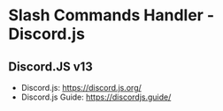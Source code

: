 # Slash Commands Handler - Discord.js

## Discord.JS v13
- Discord.js: https://discord.js.org/
- Discord.js Guide: https://discordjs.guide/
